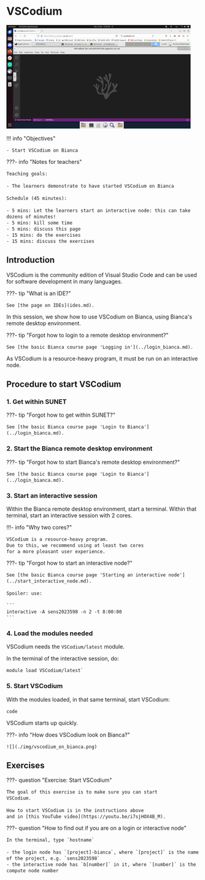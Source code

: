 # VSCodium

![](./img/vscodium_on_bianca_480_x_270.png)

!!! info "Objectives" 

    - Start VSCodium on Bianca

???- info "Notes for teachers"

    Teaching goals:

    - The learners demonstrate to have started VSCodium on Bianca

    Schedule (45 minutes):

    - 5 mins: Let the learners start an interactive node: this can take dozens of minutes!
    - 5 mins: kill some time
    - 5 mins: discuss this page
    - 15 mins: do the exercises
    - 15 mins: discuss the exercises

## Introduction

VSCodium is the community edition of Visual Studio Code
and can be used for software development in many languages.

???- tip "What is an IDE?"

    See [the page on IDEs](ides.md).

In this session, we show how to use VSCodium on Bianca,
using Bianca's remote desktop environment.

???- tip "Forgot how to login to a remote desktop environment?"

    See [the basic Bianca course page 'Logging in'](../login_bianca.md).

As VSCodium is a resource-heavy program,
it must be run on an interactive node.

## Procedure to start VSCodium


### 1. Get within SUNET

???- tip "Forgot how to get within SUNET?"

    See [the basic Bianca course page 'Login to Bianca'](../login_bianca.md).

### 2. Start the Bianca remote desktop environment

???- tip "Forgot how to start Bianca's remote desktop environment?"

    See [the basic Bianca course page 'Login to Bianca'](../login_bianca.md).

### 3. Start an interactive session

Within the Bianca remote desktop environment, start a terminal.
Within that terminal, start an interactive session with 2 cores.

!!!- info "Why two cores?"

    VSCodium is a resource-heavy program.
    Due to this, we recommend using at least two cores 
    for a more pleasant user experience.

???- tip "Forgot how to start an interactive node?"

    See [the basic Bianca course page 'Starting an interactive node'](../start_interactive_node.md).

    Spoiler: use:

    ```
    interactive -A sens2023598 -n 2 -t 8:00:00
    ```

### 4. Load the modules needed

VSCodium needs the `VSCodium/latest` module.

In the terminal of the interactive session, do:

```
module load VSCodium/latest`
```

### 5. Start VSCodium

With the modules loaded, 
in that same terminal, 
start VSCodium:


```
code
```

VSCodium starts up quickly.

???- info "How does VSCodium look on Bianca?"

    ![](./img/vscodium_on_bianca.png)

## Exercises

???- question "Exercise: Start VSCodium"

    The goal of this exercise is to make sure you can start
    VSCodium.

    How to start VSCodium is in the instructions above
    and in [this YouTube video](https://youtu.be/i7sjHOX4B_M).

???- question "How to find out if you are on a login or interactive node"

    In the terminal, type `hostname`

    - the login node has `[project]-bianca`, where `[project]` is the name of the project, e.g. `sens2023598`
    - the interactive node has `b[number]` in it, where `[number]` is the compute node number


